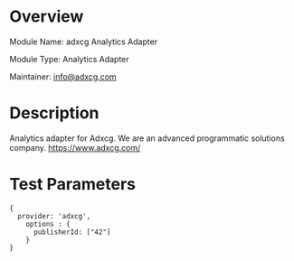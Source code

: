 # Overview
Module Name: adxcg Analytics Adapter

Module Type: Analytics Adapter

Maintainer: info@adxcg.com

# Description

Analytics adapter for Adxcg. We are an advanced programmatic solutions company.
https://www.adxcg.com/

# Test Parameters

```
{
  provider: 'adxcg',
    options : {
      publisherId: ["42"]
    }
}

```
